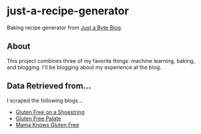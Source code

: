 # just-a-recipe-generator

Baking recipe generator from [Just a Byte Blog](https://justabyte.me/).

## About

This project combines three of my favorite things: machine learning, baking, and blogging. I'll be blogging about my experience at the blog. 

## Data Retrieved from...

I scraped the following blogs...
- [Gluten Free on a Shoestring](https://glutenfreeonashoestring.com/)
- [Gluten Free Palate](https://www.glutenfreepalate.com/)
- [Mama Knows Gluten Free](https://www.mamaknowsglutenfree.com/)